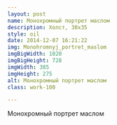 ```yaml
---
layout: post
name: Монохромный портрет маслом
description: Холст, 30x35
style: oil
date: 2014-12-07 16:21:22
img: Monohromnyj_portret_maslom
imgBigWidth: 1020
imgBigHeight: 728
imgWidth: 385
imgHeight: 275
alt: Монохромный портрет маслом
class: work-100

---
```


Монохромный портрет маслом